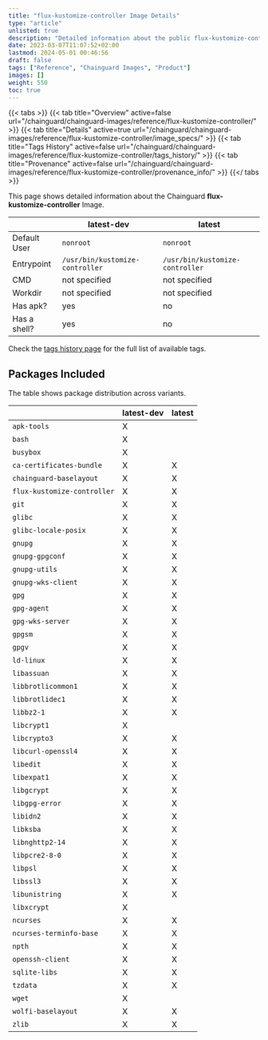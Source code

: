 ```yaml
---
title: "flux-kustomize-controller Image Details"
type: "article"
unlisted: true
description: "Detailed information about the public flux-kustomize-controller Chainguard Image."
date: 2023-03-07T11:07:52+02:00
lastmod: 2024-05-01 00:46:56
draft: false
tags: ["Reference", "Chainguard Images", "Product"]
images: []
weight: 550
toc: true
---
```


{{< tabs >}}
{{< tab title="Overview" active=false url="/chainguard/chainguard-images/reference/flux-kustomize-controller/" >}}
{{< tab title="Details" active=true url="/chainguard/chainguard-images/reference/flux-kustomize-controller/image_specs/" >}}
{{< tab title="Tags History" active=false url="/chainguard/chainguard-images/reference/flux-kustomize-controller/tags_history/" >}}
{{< tab title="Provenance" active=false url="/chainguard/chainguard-images/reference/flux-kustomize-controller/provenance_info/" >}}
{{</ tabs >}}

This page shows detailed information about the Chainguard **flux-kustomize-controller** Image.

|              | latest-dev                      | latest                          |
|--------------|---------------------------------|---------------------------------|
| Default User | `nonroot`                       | `nonroot`                       |
| Entrypoint   | `/usr/bin/kustomize-controller` | `/usr/bin/kustomize-controller` |
| CMD          | not specified                   | not specified                   |
| Workdir      | not specified                   | not specified                   |
| Has apk?     | yes                             | no                              |
| Has a shell? | yes                             | no                              |

Check the [tags history page](/chainguard/chainguard-images/reference/flux-kustomize-controller/tags_history/) for the full list of available tags.

## Packages Included
The table shows package distribution across variants.

|                             | latest-dev | latest |
|-----------------------------|------------|--------|
| `apk-tools`                 | X          |        |
| `bash`                      | X          |        |
| `busybox`                   | X          |        |
| `ca-certificates-bundle`    | X          | X      |
| `chainguard-baselayout`     | X          | X      |
| `flux-kustomize-controller` | X          | X      |
| `git`                       | X          | X      |
| `glibc`                     | X          | X      |
| `glibc-locale-posix`        | X          | X      |
| `gnupg`                     | X          | X      |
| `gnupg-gpgconf`             | X          | X      |
| `gnupg-utils`               | X          | X      |
| `gnupg-wks-client`          | X          | X      |
| `gpg`                       | X          | X      |
| `gpg-agent`                 | X          | X      |
| `gpg-wks-server`            | X          | X      |
| `gpgsm`                     | X          | X      |
| `gpgv`                      | X          | X      |
| `ld-linux`                  | X          | X      |
| `libassuan`                 | X          | X      |
| `libbrotlicommon1`          | X          | X      |
| `libbrotlidec1`             | X          | X      |
| `libbz2-1`                  | X          | X      |
| `libcrypt1`                 | X          |        |
| `libcrypto3`                | X          | X      |
| `libcurl-openssl4`          | X          | X      |
| `libedit`                   | X          | X      |
| `libexpat1`                 | X          | X      |
| `libgcrypt`                 | X          | X      |
| `libgpg-error`              | X          | X      |
| `libidn2`                   | X          | X      |
| `libksba`                   | X          | X      |
| `libnghttp2-14`             | X          | X      |
| `libpcre2-8-0`              | X          | X      |
| `libpsl`                    | X          | X      |
| `libssl3`                   | X          | X      |
| `libunistring`              | X          | X      |
| `libxcrypt`                 | X          |        |
| `ncurses`                   | X          | X      |
| `ncurses-terminfo-base`     | X          | X      |
| `npth`                      | X          | X      |
| `openssh-client`            | X          | X      |
| `sqlite-libs`               | X          | X      |
| `tzdata`                    | X          | X      |
| `wget`                      | X          |        |
| `wolfi-baselayout`          | X          | X      |
| `zlib`                      | X          | X      |

